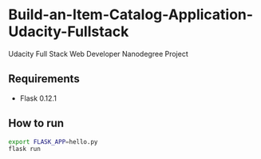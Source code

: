 # Build-an-Item-Catalog-Application-Udacity-Fullstack
Udacity Full Stack Web Developer Nanodegree Project

## Requirements
* Flask 0.12.1


## How to run
```bash
export FLASK_APP=hello.py
flask run
```
